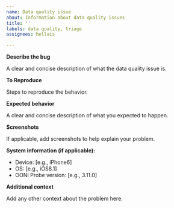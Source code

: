 ```yaml
---
name: Data quality issue
about: Information about data quality issues
title: ''
labels: data quality, triage
assignees: hellais

---
```


**Describe the bug**

A clear and concise description of what the data quality issue is.

**To Reproduce**

Steps to reproduce the behavior.

**Expected behavior**

A clear and concise description of what you expected to happen.

**Screenshots**

If applicable, add screenshots to help explain your problem.

**System information (if applicable):**

- Device: [e.g., iPhone6]
 - OS: [e.g., iOS8.1]
 - OONI Probe version: [e.g., 3.11.0]

**Additional context**

Add any other context about the problem here.
